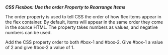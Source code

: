 ***CSS Flexbox: Use the order Property to Rearrange Items***

The order property is used to tell CSS the order of how flex items appear in the flex container. By default, items will appear in the same order they come in the source HTML. The property takes numbers as values, and negative numbers can be used.


Add the CSS property order to both #box-1 and #box-2. Give #box-1 a value of 2 and give #box-2 a value of 1.
